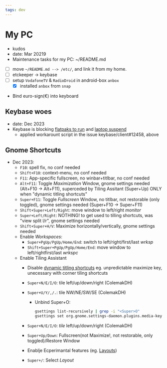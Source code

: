 ```yaml
---
tags: dev
---
```

# My PC

- kudos
- date: Mar 20219
- Maintenance tasks for my PC: ~/README.md
- [ ] move `~/README.md --> /etc/`, and link it from my home.
- [ ] etckeeper -> keybase
- [ ] setup `VodafoneTV` & `RadioDroid` in android-box `anbox`
  - [x] installed `anbox` from `snap`
- Bind euro-sign(€) into keyboard

## Keybase woes

- date: Dec 2023
- Keybase is blocking [flatpaks to run](https://github.com/flatpak/flatpak/issues/5496) and [laptop suspend](https://github.com/keybase/client/issues/12458#issuecomment-433745233)
  - applied workarount script in the issue keybase/client#12458, above

## Gnome Shortcuts

- Dec 2023:
  - `F10`: spell fix, no conf needed
  - `Shift+F10`: context-menu, no conf needed
  - `F11`: App-specific fullscreen, no winbar+titlbar, no conf needed
  - `Alt+F11`: Toggle *Maximization* Window, gnome settings needed (Alt+F10 -> Alt+F11),
    superceded by Tiling Assitant (Super+Up) ONLY when "dynamic titling shortcuts"
  - `Super+F11`: Toggle *Fullscreen* Window, no titlbar, not restorable (only toggled),
    gnome settings needed (Super+F10 -> Super+F11)
  - `Shift+Super+Left/Right`: move window to left/right *monitor*
  - `Super+Left/Right`: NOTHING! to get used to tilling shortcuts, was "view split l/r",
    gnome settings needed
  - `Shift+Super+H/V`: Maximize horizontally/vertically, gnome settings needed
  - Enable *Workspaces*:
    - `Super+PgUp/PgUp/Home/End`: switch to left/right/first/last *wrksp*
    - `Shift+Super+PgUp/PgUp/Home/End`: move window to left/rightfirst/last *wrkspc*
  - Enable Tiling Assistant
    - Disable [dynamic titling shortcuts](https://github.com/Leleat/Tiling-Assistant/wiki/Dynamic-Keybindings)
      eg. unpredictable maximize key, unecessary with corner tiling shortcuts
    - `Super+N/E/I/O`: tile left/up/down/right (ColemakDH)
    - `Super+U/Y/,/.`: tile NW/NE/SW/SE (ColemakDH)
      - Unbind Super+O:

        ```bash
        gsettings list-recursively | grep -i "<Super>O"
        gsettings set org.gnome.settings-daemon.plugins.media-keys rotate-video-lock-static []
        ```

    - `Super+N/E/I/O`: *tile* left/up/down/right (ColemakDH)
    - `Super+Up/Down`: Fullscreen(not Maximize!, not restorable, only toggled)/Restore Window
    - Enablje Ecperimantal features (eg. [Layouts](https://github.com/Leleat/Tiling-Assistant/wiki/Layouts))
    - `Super+/`: Select *Layout*
